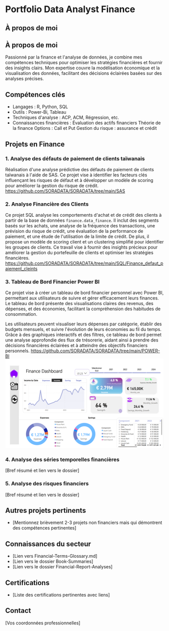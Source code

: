 # Portfolio Data Analyst Finance

## À propos de moi
## À propos de moi

Passionné par la finance et l'analyse de données, je combine mes compétences techniques pour optimiser les stratégies financières et fournir des insights clairs. Mon expertise couvre la modélisation économique et la visualisation des données, facilitant des décisions éclairées basées sur des analyses précises.

## Compétences clés
- Langages : R, Python, SQL
- Outils : Power-Bi, Tableau 
- Techniques d'analyse : ACP, ACM, Régression, etc.
- Connaissances financières :
  Évaluation des actifs financiers
  Théorie de la finance
  Options : Call et Put
  Gestion du risque : assurance et crédit

## Projets en Finance

### 1. Analyse des défauts de paiement de clients taïwanais
Réalisation d'une analyse prédictive des défauts de paiement de clients taïwanais à l'aide de SAS. Ce projet vise à identifier les facteurs clés influençant les risques de défaut et à développer un modèle de scoring pour améliorer la gestion du risque de crédit. https://github.com/SORADATA/SORADATA/tree/main/SAS

### 2. Analyse Financière des Clients

Ce projet SQL analyse les comportements d'achat et de crédit des clients à partir de la base de données `finance.data_finance`. Il inclut des segments basés sur les achats, une analyse de la fréquence des transactions, une prévision du risque de crédit, une évaluation de la performance de paiement, et une étude de l'utilisation de la limite de crédit. De plus, il propose un modèle de scoring client et un clustering simplifié pour identifier les groupes de clients. Ce travail vise à fournir des insights précieux pour améliorer la gestion du portefeuille de clients et optimiser les stratégies financières.
https://github.com/SORADATA/SORADATA/tree/main/SQL/Finance_defaut_paiement_cleints


### 3. Tableau de Bord Financier  Power BI

Ce projet vise à créer un tableau de bord financier personnel avec Power BI, permettant aux utilisateurs de suivre et gérer efficacement leurs finances. Le tableau de bord présente des visualisations claires des revenus, des dépenses, et des économies, facilitant la compréhension des habitudes de consommation.

Les utilisateurs peuvent visualiser leurs dépenses par catégorie, établir des budgets mensuels, et suivre l'évolution de leurs économies au fil du temps. Grâce à des graphiques interactifs et des filtres, ce tableau de bord permet une analyse approfondie des flux de trésorerie, aidant ainsi à prendre des décisions financières éclairées et à atteindre des objectifs financiers personnels.
https://github.com/SORADATA/SORADATA/tree/main/POWER-BI
![](https://github.com/SORADATA/SORADATA/blob/main/POWER-BI/Sreenshot_2.png)


### 4. Analyse des séries temporelles financières
[Bref résumé et lien vers le dossier]

### 5. Analyse des risques financiers
[Bref résumé et lien vers le dossier]

## Autres projets pertinents
- [Mentionnez brièvement 2-3 projets non financiers mais qui démontrent des compétences pertinentes]

## Connaissances du secteur
- [Lien vers Financial-Terms-Glossary.md]
- [Lien vers le dossier Book-Summaries]
- [Lien vers le dossier Financial-Report-Analyses]

## Certifications
- [Liste des certifications pertinentes avec liens]

## Contact
[Vos coordonnées professionnelles]
